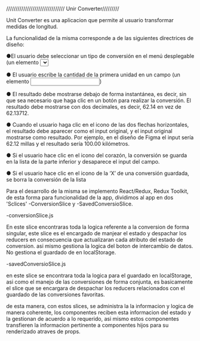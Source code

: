 /////////////////////////////// Unir Converter/////////


Unit Converter es una aplicacion que permite al usuario transformar medidas de longitud.


La funcionalidad de la misma corresponde a de las siguientes directrices de diseño:

●El usuario debe seleccionar un tipo de conversión en el menú desplegable (un
elemento <select>) cuyas opciones deben ser: kilómetros a millas, millas a
kilómetros, pies a metros, metros a pies, centímetros a pulgadas y pulgadas a
centímetros.

● El usuario escribe la cantidad de la primera unidad en un campo (un elemento
<input>)

● El resultado debe mostrarse debajo de forma instantánea, es decir, sin que sea
necesario que haga clic en un botón para realizar la conversión. El resultado debe
mostrarse con dos decimales, es decir, 62.14 en vez de 62.13712.

● Cuando el usuario haga clic en el icono de las dos flechas horizontales, el resultado
debe aparecer como el input original, y el input original mostrarse como resultado.
Por ejemplo, en el diseño de Figma el input sería 62.12 millas y el resultado sería
100.00 kilómetros.

● Si el usuario hace clic en el icono del corazón, la conversión se guarda en la lista de
la parte inferior y desaparece el input del campo.

● Si el usuario hace clic en el icono de la ‘X’ de una conversión guardada, se borra la
conversión de la lista

Para el desarrollo de la misma se implemento React/Redux, Redux Toolkit, de esta forma para funcionalidad de la app, dividimos al app en dos 'Sclices' -ConversionSlice y -SavedConversioSlice.

-conversionSlice.js

En este slice encontraras toda la logica referente a la conversion de forma singular, este slice es el encargado de manjear el estado y despachar los reducers en consecuencia que actualizaran cada atributo del estado de conversion. asi mismo gestiona la logica del boton de intercambio de datos. No gestiona el guardado de en localStorage.

-savedConversioSlice.js

en este slice se encontrara toda la logica para el guardado en localStorage, asi como el manejo de las conversiones de forma conjunta, es basicamente el slice que se encargara de despachar los reducers relacionados con el guardado de las conversiones favoritas.

de esta manera, con estos slices, se administra la la informacion y logica de manera coherente, los componentes reciben esta informacion del estado y la gestionan de acuerdo a lo requerido, asi mismo estos componentes transfieren la informacion pertinente a componentes hijos para su renderizado atraves de props. 


